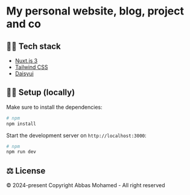 # My personal website, blog, project and co

## 🤹‍♂️ Tech stack

- [Nuxt.js 3](https://nuxtjs.org/)
- [Tailwind CSS](https://tailwindcss.com/)
- [Daisyui](https://daisyui.com/)

## 👨‍💻 Setup (locally)

Make sure to install the dependencies:

```bash
# npm
npm install

```

Start the development server on `http://localhost:3000`:

```bash
# npm
npm run dev

```

## ⚖️ License

© 2024-present Copyright Abbas Mohamed - All right reserved
